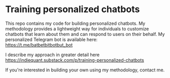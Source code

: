 # Training personalized chatbots
This repo contains my code for building personalized chatbots. My methodology provides a lightweight way for individuals to customize chatbots that learn about them and can respond to users on their behalf. My personalized Telegram bot is available here: https://t.me/batbetbitbotbut_bot

I describe my approach in greater detail here https://indiequant.substack.com/p/training-personalized-chatbots

If you're interested in building your own using my methodology, contact me.
